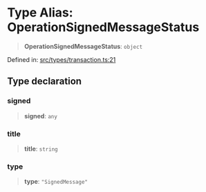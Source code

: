 # Type Alias: OperationSignedMessageStatus

> **OperationSignedMessageStatus**: `object`

Defined in: [src/types/transaction.ts:21](https://github.com/centrifuge/centrifuge-sdk/blob/35076f925246b8dbb28e12a5beeb6327f126023f/src/types/transaction.ts#L21)

## Type declaration

### signed

> **signed**: `any`

### title

> **title**: `string`

### type

> **type**: `"SignedMessage"`
